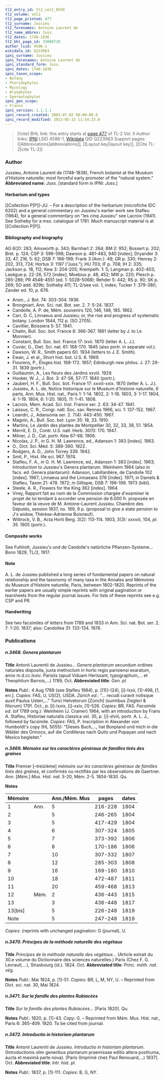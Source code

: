 ```yaml
---
tl2_entry_id: tl2_vol2_0558
tl2_volume: vol2
tl2_page_printed: 477
tl2_surname: Jussieu
tl2_forenames: Antoine Laurent de
tl2_name_abbrev: Juss.
tl2_dates: 1748-1836
tl2_bhl_page_id: 33068719
author_lsid: 4596-1
wikidata_id: Q223963
ipni_surname: Jussieu
ipni_forenames: Antoine Laurent de
ipni_standard_form: Juss.
ipni_dates: 1748-1836
ipni_taxon_scope: 
- Botany
- Pteridophytes
- Mycology
- Bryophytes
- Spermatophytes
ipni_geo_scope: 
- France
ipni_version: 1.1.1.1
ipni_record_created: 2003-07-02 00:00:00.0
ipni_record_modified: 2013-05-15 11:54:23.0
---
```


> [!cite] BHL link: this entry starts at [page 477](https://www.biodiversitylibrary.org/page/33068719) of TL-2 Vol. II
> Author links: [IPNI](https://www.ipni.org/a/4596-1) LSID 4596-1, [Wikidata](https://www.wikidata.org/wiki/Q223963) QID Q223963
> Support pages: [[Abbreviations|abbreviations]], [[Layout key|layout key]], [[Cite TL-2|cite TL-2]]

### Author

Jussieu, Antoine Laurent de (1748-1836), French botanist at the Muséum d'Histoire naturelle; most forceful early promoter of the "natural system." 
**Abbreviated name**: *Juss.* \[standard form in IPNI: *Juss.*\]

#### Herbarium and types

[[Collection P|P]]-JU. – For a description of the herbarium (microfiche IDC 6202) and a general commentary on Jussieu's earlier work see Stafleu (1964), for a general commentary on "les cinq Jussieu" see Lacroix (1941). See Sotheby for a mss. catalogue of 1781. Much manuscript material is at [[Collection P|P]].

#### Bibliography and biography

AG 6(2): 283; Ainsworth p. 343; Barnhart 2: 264; BM 2: 952; Bossert p. 202; Bret. p. 124; CSP 3: 596-598; Dawson p. 481-483, 940 \[index\]; Dryander 3: 33, 47, 216, 5: 62; DSB 7: 198-199; Frank 3 (Ann.): 49; GR p. 330; Henrey 2: 202, 313, 724; Hortus 3: 1197 ("Juss."); HU 703; IF p. 708; IH 2: 335; Jackson p. 18, 112; Kew 3: 204-205; Krempelh. 1: 5; Langman p. 402-403; Lasègue p. 22-26, 572 \[index\]; Moebius p. 48, 452; MW p. 220; Plesch p. 285-286; PR 4548-4551 (ed. 1: 5028-5068); Rehder 5: 442; RS p. 90; SK p. 269; SO add. 829b; Sotheby 411; TL-2/see vol. 1, index; Tucker 1: 379-380; Zander ed. 10, p. 676.
- Anon., J. Bot. 74: 303-304. 1936.
- Brongniart, Ann. Sci. nat. Bot. ser. 2. 7: 5-24. 1837.
- Candolle, A. P. de, Mém. souvenirs 120, 146, 148, 185. 1862.
- Carr, D. C, Linnaeus and Jussieu; or, the rise and progress of systematic botany. London 1844, 112 p. (SO 2705).
- Cavillier, Boissiera 5: 57. 1941.
- Chatin, Bull. Soc. bot. France 8: 366-367. 1861 (letter by J. to Le Monnier).
- Constant, Bull. Soc. bot. France 17: lxvii. 1870 (letter A. L. J.).
- Cuvier, G., Diet. Sci. nat. 61: 168-170. 1845 (also portr. in separate vol.).
- Dawson, W. R., Smith papers 60. 1934 (letters to J. E. Smith).
- Ewan, J. et al., Short hist. bot. U.S. 6. 1969.
- Flourens, P., Éloges hist. 168-172. 1857; Edinburgh new philos. J. 27: 29-31. 1839 (portr.).
- Guillaumin, A., Les fleurs des Jardins xxviii. 1929.
- Hooker, W. J., J. Bot. 3: 47-56, 57-77. 1840 (portr.).
- Jaubert, H. F., Bull. Soc. bot. France 17: xxviii-xxix. 1870 (letter A. L. J.).
- Jussieu, A. L. de, Notice historique sur le Muséum d'histoire naturelle, 6 parts, Ann. Mus. Hist. nat., Paris 1: 1-14. 1802, 2: 1-16. 1803, 3: 1-17. 1804, 4: 1-19. 1804, 6: 1-20. 1805, 11: 1-41. 1808.
- Lacroix, Mem. Acad. Sci. Inst. France ser. 2. 63: 34-47. 1941.
- Laissus, C. R., Congr. natl. Soc. sav. Rennes 1966, sci. 1: 137-152. 1967.
- Leandri, J., Adansonia ser. 2. 7(4): 443-450. 1967.
- Magnin, A., Bull. Soc. bot. Lyon 35: 18, 33. 1910.
- Martins, Le Jardin des plantes de Montpellier 30, 32, 33, 38, 51. 1854.
- Merrill, E. D., Contr. U.S. natl. Herb. 30(1): 170. 1947.
- Milner, J. D., Cat. portr. Kew 67-68. 1906.
- Nicolas, J. P., *in* G. H. M. Lawrence, ed., Adanson 1: 383 \[index\]. 1963.
- O., Dict. Sci. Méd. 5: 388-390. 1822.
- Rodgers, A. D., John Torrey 339. 1942.
- Smit, P., Hist. life sci. 967. 1974.
- Stafleu, F. A., *in* G. H. M. Lawrence, ed., Adanson 1: 383 \[index\]. 1963; Introduction to Jussieu's Genera plantarum. Weinheim 1964 (also in facs. ed. Genera plantarum): Adanson, Labillardière, de Candolle 102 \[index\]. 1967; Linnaeus and the Linnaeans 376 \[index\]. 1971; *in* Daniels & Stafleu, Taxon 21: 478. 1972; *in* Gillispie, DSB 7: 198-199. 1973 (bibl).
- Steele, A. R., Flowers for the King 362 \[index\]. 1964.
- Virey, Rapport fait au nom de la Commission chargée d'examiner le projet de loi tendant à accorder une pension de 6.000 fr. proposée en faveur de la veuve de M. Antoine-Laurent Jussieu. Chambre des Députés, session 1837, no. 169, 9 p. (proposal to give a state pension to J's widow, Thérèse-Adrienne Boisneuf).
- Wittrock, V. B., Acta Horti Berg. 3(2): 113-114. 1903, 3(3): xxxviii, 104, *pl. 35.* 1905 (portr.).

#### Composite works

See Fuhlrott, Jussieu's und de Candolle's natürliche Pflanzen-Systeme... Bonn 1829, TL/2, 1917.

#### Note

A. L. de Jussieu published a long series of fundamental papers on natural relationship and the taxonomy of many taxa in the Annales and Mémoires du Museum d'Histoire naturelle, Paris, between 1802-1820. Reprints of the earlier papers are usually simple reprints with original pagination or tearsheets from the regular journal issues. For lists of these reprints see e.g. CSP and PR.

#### Handwriting

See two facsimiles of letters from 1789 and 1833 in Ann. Sci. nat. Bot. ser. 2. 7: 1-20. 1837; also: Candollea 31: 133-134. 1976.

### Publications

##### n.3468. Genera plantarum

**Title**
Antonii Laurentii de Jussieu... *Genera plantarum* secundum ordines naturales disposita, juxta methoclum in horto regio parisiensi exaratum, anno m.d.cc.lxxiv. Parisiis (apud Viduam Herissant, typographum,... et Theophilum Barrois,...) 1789, Oct.
**Abbreviated title**: *Gen. pl.*

**Notes**
*Publ*.: 4 Aug 1789 (see Stafleu 1964), p. \[(1)\]-(24), \[i\]-lxxii, \[1\]-498, \[1, err.\]. *Copies*: FAS, U, US(2), USDA.
*Zürich ed*.: "... recudi curavit notisque auxit Paulus Usteri,..." Turici Helvetorum \[Zürich\] (sumtibus Ziegleri & filiorum) 1791. Oct., p. \[i\]-lxxix, \[i\]-xxiv, \[1\]-526. *Copies*: BR, FAS.
*Facsimile ed*. (of 1789 orig.): Weinheim (J. Cramer) 1964, with an introduction by Frans A. Stafleu, Historiae naturalis classica vol. 35, p. \[i\]-xlviii, portr. A. L. J., followed by facsimile. *Copies*: FAS, P.
Inscription in Alexander von Humboldt's copy (HL 5055): "Dieses Buch,..., hat Bonpland und mich in die Wälder des Orinoco, auf die Cordilleras nach Quito und Popayan und nach Mexico begleitet."

##### n.3469. Mémoire sur les caractères généraux de familles tirés des graines

**Title**
Premier \[–treizième\] *mémoire sur les caractères généraux de familles tirés des graines*, et confirmés ou rectifiés par les observations de Gaertner. *Ann*. \[*Mém*.\] *Mus. Hist. nat.* 5-20, Mém. 2-5. 1804-1830. Qu.

**Notes**

|Mémoire	|	|Ann./Mém. Mus	|pages	|dates|
|---	|---	|---	|---	|---	|
|1	|Ann.	|5	|216-228	|1804|
|2	|	|5	|246-265	|1804|
|3	|	|5	|417-429	|1804|
|4	|	|6	|307-324	|1805|
|5	|	|7	|373-392	|1806|
|6	|	|8	|170-186	|1806|
|7	|	|10	|307-332	|1807|
|8	|	|12	|285-303	|1808|
|9	|	|16	|169-180	|1810|
|10	|	|18	|472-487	|1811|
|11	|	|20	|459-468	|1813|
|12	|Mém.	|2	|436-443	|1815|
|13	|	|3	|436-448	|1817|
|13\[bis\]	|	|5	|226-248	|1819|
|Note	|	|5	|247-248	|1819|

*Copies*: (reprints with unchanged pagination: G (journal), U.

##### n.3470. Principes de la méthode naturelle des végétaux

**Title**
*Principes de la méthode naturelle des végétaux*... (Article extrait du 30.e volume du Dictionnaire des sciences naturelles.) Paris (Chez F. G. Levrault,...), Strasbourg (id.). 1824. Oct.
**Abbreviated title**: *Princ. méth. nat. vég.*

**Notes**
*Publ*.: Mai 1824, p. \[1\]-51. *Copies*: BR, L, M, NY, U. – Reprinted from Dict. sci. nat. 30, Mai 1824.

##### n.3471. Sur la famille des plantes Rubiacées

**Title**
*Sur la famille des plantes Rubiacées*... \[Paris 1820\]. Qu.

**Notes**
*Publ*.: 1820, p. \[1\]-43. *Copy*: G. – Reprinted from Mém. Mus. Hist. nat., Paris 6: 365-409. 1820. To be cited from journal.

##### n.3472. Introductio in historiam plantarum

**Title**
Antonii Laurentii de Jussieu. *Introductio in historiam plantarum*. (Introductionis olim generibus plantarum praemissae editio altera posthuma, aucta et maximâ parte nova). \[Paris (Imprimé chez Paul Renouard,...) 1837\]. Oct.
**Abbreviated title**: *Intr. hist. pl.*

**Notes**
*Publ*.: 1837, p. \[1\]-111. *Copies*: B, G, NY.

